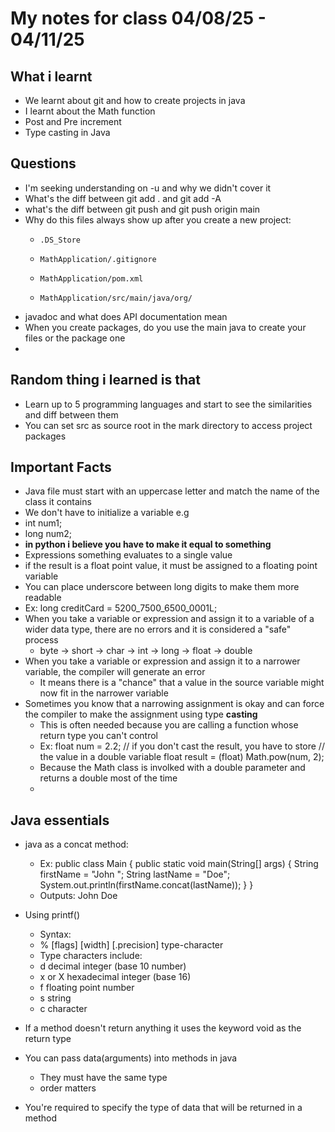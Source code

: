 # My notes for class 04/08/25 - 04/11/25

## What i learnt
 - We learnt about git and how to create projects in java
 - I learnt about the Math function 
 - Post and Pre increment
 - Type casting in Java 

## Questions
 - I'm seeking understanding on -u and why we didn't cover it 
 - What's the diff between git add . and git add -A
 - what's the diff between git push and git push origin main 
 - Why do this files always show up after you create a new project:
   - 	 .DS_Store
   -     MathApplication/.gitignore
   -     MathApplication/pom.xml
   -     MathApplication/src/main/java/org/
 - javadoc and what does API documentation mean 
 - When you create packages, do you use the main java to create your files or the package one 
 - 

## Random thing i learned is that 
 - Learn up to 5 programming languages and start to see the similarities and diff between them 
 - You can set src as source root in the mark directory to access project packages

## Important Facts 
 - Java file must start with an uppercase letter and match the name of the class it contains
 - We don't have to initialize a variable e.g
 - int num1;
 - long num2; 
 - **in python i believe you have to make it equal to something**  
 - Expressions something evaluates to a single value
 - if the result is a float point value, it must be assigned to a
   floating point variable
 - You can place underscore between long digits to make them more readable 
  - Ex: long creditCard = 5200_7500_6500_0001L;
- When you take a variable or expression and assign it to a
  variable of a wider data type, there are no errors and it is
  considered a "safe" process
  - byte -> short -> char -> int -> long -> float -> double
- When you take a variable or expression and assign it to a
  narrower variable, the compiler will generate an error
  - It means there is a "chance" that a value in the source variable
    might now fit in the narrower variable
- Sometimes you know that a narrowing assignment is
  okay and can force the compiler to make the assignment
  using type **casting**
  - This is often needed because you are calling a function
    whose return type you can't control
  - Ex: float num = 2.2;
    // if you don't cast the result, you have to store
    // the value in a double variable
    float result = (float) Math.pow(num, 2);
  - Because the Math class is involked with a double parameter and returns a double most of the time 
  - 


## Java essentials
 - java as a concat method:
   - Ex: public class Main {
     public static void main(String[] args) {
     String firstName = "John ";
     String lastName = "Doe";
     System.out.println(firstName.concat(lastName));
     }
     }
   - Outputs: John Doe
 
- Using printf()
  - Syntax: 
  - % [flags] [width] [.precision] type-character
  - Type characters include:
  - d decimal integer (base 10 number)
  - x or X hexadecimal integer (base 16)
  - f floating point number
  - s string
  - c character

- If a method doesn't return anything it uses the keyword void as the return type
- You can pass data(arguments) into methods in java
  - They must have the same type 
  - order matters
- You're required to specify the type of data that will be returned in a method 


